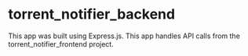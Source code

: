 # torrent_notifier_backend

This app was built using Express.js. This app handles API calls from the torrent_notifier_frontend project. 
